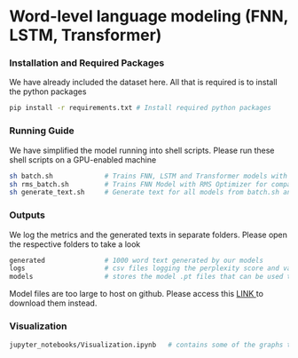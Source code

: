 # Word-level language modeling (FNN, LSTM, Transformer)

### Installation and Required Packages
We have already included the dataset here. All that is required is to install the python packages 
```bash 
pip install -r requirements.txt # Install required python packages
```

### Running Guide
We have simplified the model running into shell scripts. Please run these shell scripts on a GPU-enabled machine
```bash
sh batch.sh             # Trains FNN, LSTM and Transformer models with Adam Optimzer with both tied and not tied weights
sh rms_batch.sh         # Trains FNN Model with RMS Optimizer for comparison of results with Adam optimizer run in batch.sh
sh generate_text.sh     # Generate text for all models from batch.sh and rms_batch.sh  
```

### Outputs
We log the metrics and the generated texts in separate folders. Please open the respective folders to take a look
```bash
generated               # 1000 word text generated by our models
logs                    # csv files logging the perplexity score and validation loss
models                  # stores the model .pt files that can be used to recreate models and generate predictions
```

Model files are too large to host on github. Please access this <a href="https://entuedu-my.sharepoint.com/:u:/g/personal/ctan184_e_ntu_edu_sg/Ec8ziK38bbhDsG5-xeb_my0BTE2Gqjidf5_gbJBp49KgKg?e=Npl8kM"> LINK </a> to download them instead.


### Visualization
```bash
jupyter_notebooks/Visualization.ipynb   # contains some of the graphs that we have chosen to visualize
```
